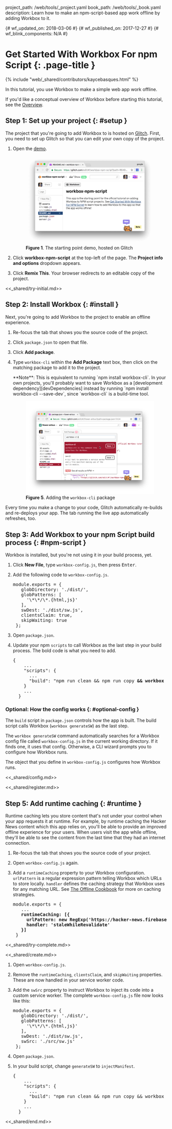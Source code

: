 project_path: /web/tools/_project.yaml
book_path: /web/tools/_book.yaml
description: Learn how to make an npm-script-based app work offline by adding Workbox to it.

{# wf_updated_on: 2018-03-06 #}
{# wf_published_on: 2017-12-27 #}
{# wf_blink_components: N/A #}

# Get Started With Workbox For npm Script {: .page-title }

{% include "web/_shared/contributors/kaycebasques.html" %}

In this tutorial, you use Workbox to make a simple web app work offline.

If you'd like a conceptual overview of Workbox before starting this tutorial,
see the [Overview](/web/tools/workbox/overview).

## Step 1: Set up your project {: #setup }

The project that you're going to add Workbox to is hosted on [Glitch][Glitch].
First, you need to set up Glitch so that you can edit your own copy of the
project.

[Glitch]: https://glitch.com/about/

1. Open the [demo](https://glitch.com/edit/#!/workbox-npm-script).

     <figure>
       <img src="imgs/npm-script/demo.png"
         alt="The starting point demo, hosted on Glitch"/>
       <figcaption>
         <b>Figure 1</b>. The starting point demo, hosted on Glitch
       </figcaption>
     </figure>

1. Click **workbox-npm-script** at the top-left of the page. The **Project
   info and options** dropdown appears.
1. Click **Remix This**. Your browser redirects to an editable copy of
   the project.

<<_shared/try-initial.md>>

## Step 2: Install Workbox {: #install }

Next, you're going to add Workbox to the project to enable an offline
experience.

1. Re-focus the tab that shows you the source code of the project.
1. Click `package.json` to open that file.
1. Click **Add package**.
1. Type `workbox-cli` within the **Add Package** text box, then
   click on the matching package to add it to the project.

     <aside class="note">**Note**: This is equivalent to running `npm install
     workbox-cli`. In your own projects, you'll probably want to
     save Workbox as a [development dependency][devDependencies] instead by
     running `npm install workbox-cli --save-dev`, since
     `workbox-cli` is a build-time tool.</aside>

     <figure>
       <img src="imgs/npm-script/add-package.png"
         alt="Adding the workbox-cli package"/>
       <figcaption>
         <b>Figure 5</b>. Adding the <code>workbox-cli</code> package
       </figcaption>
     </figure>

[devDependencies]: https://docs.npmjs.com/files/package.json#devdependencies
   
Every time you make a change to your code, Glitch automatically
re-builds and re-deploys your app. The tab running the live app automatically
refreshes, too.

## Step 3: Add Workbox to your npm Script build process {: #npm-script }

Workbox is installed, but you're not using it in your build process, yet.

1. Click **New File**, type `workbox-config.js`, then press <kbd>Enter</kbd>.
1. Add the following code to `workbox-config.js`.

    <pre class="prettyprint">module.exports = {
      globDirectory: './dist/',
      globPatterns: [
        '\*\*/\*.{html,js}'
      ],
      swDest: './dist/sw.js',
      clientsClaim: true,
      skipWaiting: true
    };</pre>

1. Open `package.json`.
1. Update your npm `scripts` to call Workbox as the last step in your build process. The bold
   code is what you need to add.

     <pre class="prettyprint">{
       ...
       "scripts": {
         ...
         "build": "npm run clean && npm run copy <strong>&& workbox generateSW</strong>"
       }
       ...
     }</pre>

### Optional: How the config works {: #optional-config }

The `build` script in `package.json` controls how the app is built. The build script calls
Workbox (`workbox generateSW`) as the last step.

The `workbox generateSW` command automatically searches for a Workbox config file called
`workbox-config.js` in the current working directory. If it finds one, it uses that config.
Otherwise, a CLI wizard prompts you to configure how Workbox runs.

The object that you define in `workbox-config.js` configures how Workbox runs.

<<_shared/config.md>>

<<_shared/register.md>>

## Step 5: Add runtime caching {: #runtime }

Runtime caching lets you store content that's not under your control
when your app requests it at runtime. For example, by runtime caching the
Hacker News content which this app relies on, you'll be able to provide
an improved offline experience for your users. When users visit the app
while offline, they'll be able to see the content from the last time
that they had an internet connection.

1. Re-focus the tab that shows you the source code of your project.
1. Open `workbox-config.js` again.
1. Add a `runtimeCaching` property to your Workbox configuration.
   `urlPattern` is a regular expression pattern telling Workbox which
   URLs to store locally. `handler` defines the caching strategy that Workbox
   uses for any matching URL. See [The Offline Cookbook][cookbook] for more
   on caching strategies.

    <pre class="prettyprint">module.exports = {
      ...
      <strong>runtimeCaching: [{
        urlPattern: new RegExp('https://hacker-news.firebaseio.com'),
        handler: 'staleWhileRevalidate'
      }]</strong>
    }</pre>


[cookbook]: /web/fundamentals/instant-and-offline/offline-cookbook/

<<_shared/try-complete.md>>

<<_shared/create.md>>

1. Open `workbox-config.js`.
1. Remove the `runtimeCaching`, `clientsClaim`, and `skipWaiting` properties.
   These are now handled in your service worker code.
1. Add the `swSrc` property to instruct Workbox to inject its code into a custom service worker.
   The complete `workbox-config.js` file now looks like this:

    <pre class="prettyprint">module.exports = {
      globDirectory: './dist/',
      globPatterns: [
        '\*\*/\*.{html,js}'
      ],
      swDest: './dist/sw.js',
      swSrc: './src/sw.js'
    };</pre>

1. Open `package.json`.
1. In your build script, change `generateSW` to `injectManifest`.

     <pre class="prettyprint">{
       ...
       "scripts": {
         ...
         "build": "npm run clean && npm run copy && workbox <strong>injectManifest</strong>"
       }
       ...
     }</pre>

<<_shared/end.md>>
